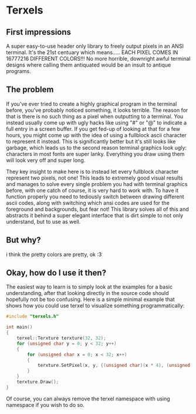# Terxels

## First impressions

A super easy-to-use header only library to freely output pixels in an ANSI terminal. It's the 21st centuary which means..... EACH PIXEL COMES IN 16777216 DIFFERENT COLORS!!! No more horrible, downright awful terminal designs where calling them antiquated would be an insult to antique programs.

## The problem

If you've ever tried to create a highly graphical program in the terminal before, you've probably noticed something, it looks terrible. The reason for that is there is no such thing as a pixel when outputting to a terminal. You instead usually come up with ugly hacks like using "#" or "@" to indicate a full entry in a screen buffer. If you get fed-up of looking at that for a few hours, you might come up with the idea of using a fullblock ascii character to represent it instead. This is significantly better but it's still looks like garbage, which leads us to the second reason terminal graphics look ugly: characters in most fonts are super lanky. Everything you draw using them will look very off and super long.

They key insight to make here is to instead let every fullblock character represent two pixels, not one! This leads to extremely good visual results and manages to solve every single problem you had with terminal graphics before, with one catch of course, it is very hard to work with. To have it function properly you need to tediously switch between drawing different ascii codes, along with switching which ansi codes are used for the foreground and backgrounds, but fear not! This library solves all of this and abstracts it behind a super elegant interface that is dirt simple to not only understand, but to use as well.

## But why?

i think the pretty colors are pretty, ok :3

## Okay, how do I use it then?

The easiest way to learn is to simply look at the examples for a basic understanding, after that looking directly in the source code should hopefully not be too confusing. Here is a simple minimal example that shows how you could use terxel to visualize something programmatically:

```cpp
#include "terxels.h"

int main()
{
    terxel::Terxture terxture(32, 32);
    for (unsigned char y = 0; y < 32; y++)
    {
        for (unsigned char x = 0; x < 32; x++)
        {
            terxture.SetPixel(x, y, {(unsigned char)(x * 4), (unsigned char)(y * 4), (unsigned char)((x + y) * 4)});
        }
    }
    terxture.Draw();
}
```

Of course, you can always remove the terxel namespace with using namespace if you wish to do so.
